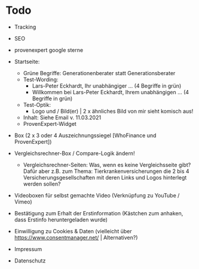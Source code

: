 # Todo
- Tracking
- SEO
- provenexpert google sterne

- Startseite:
    -   Grüne Begriffe: Generationenberater statt Generationsberater
    -   Test-Wording: 
        -   Lars-Peter Eckhardt, Ihr unabhängiger ... (4 Begriffe in grün)
        -   Willkommen bei Lars-Peter Eckhardt, Ihrem unabhängigen ... (4 Begriffe in grün)
    -   Test-Optik:
        -   Logo und / Bild(er) | 2 x ähnliches Bild von mir sieht komisch aus!
    -   Inhalt: Siehe Email v. 11.03.2021
    -   ProvenExpert-Widget

- Box   (2 x 3 oder 4 Auszeichnungssiegel [WhoFinance und ProvenExpert])

- Vergleichsrechner-Box / Compare-Logik ändern!
    - Vergleichsrechner-Seiten: Was, wenn es keine Vergleichsseite gibt? Dafür aber z.B. zum Thema: Tierkrankenversicherungen die 2 bis 4 Versicherungsgesellschaften mit deren Links und Logos hinterlegt werden sollen?

- Videoboxen für selbst gemachte Video (Verknüpfung zu YouTube / Vimeo)

- Bestätigung zum Erhalt der Erstinformation (Kästchen zum anhaken, dass Erstinfo heruntergeladen wurde)
- Einwilligung zu Cookies & Daten (vielleicht über https://www.consentmanager.net/ | Alternativen?)
- Impressum
- Datenschutz